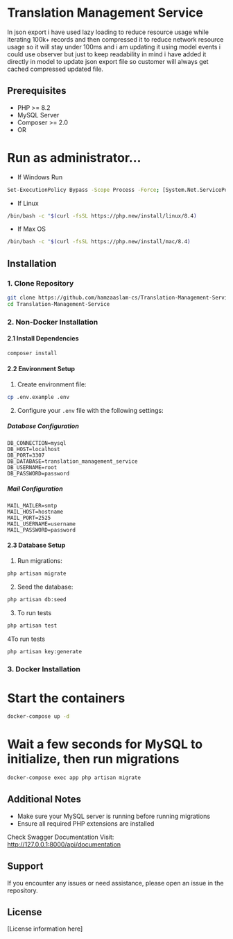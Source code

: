 # Translation Management Service


In json export i have used lazy loading to reduce resource usage while iterating 100k+ records and then compressed it to reduce network resource usage so it will stay under 100ms and i am updating it using model events i could use observer but just to keep readability in mind i have added it directly in model to update json export file so customer will always get cached compressed updated file.

## Prerequisites

- PHP >= 8.2
- MySQL Server
- Composer >= 2.0
- OR
# Run as administrator...
- If Windows Run 
```bash
Set-ExecutionPolicy Bypass -Scope Process -Force; [System.Net.ServicePointManager]::SecurityProtocol = [System.Net.ServicePointManager]::SecurityProtocol -bor 3072; iex ((New-Object System.Net.WebClient).DownloadString('https://php.new/install/windows/8.4'))
```

  
- If Linux
```bash
/bin/bash -c "$(curl -fsSL https://php.new/install/linux/8.4)
```
- If Max OS
```bash
/bin/bash -c "$(curl -fsSL https://php.new/install/mac/8.4)
```

## Installation

### 1. Clone Repository

```bash
git clone https://github.com/hamzaaslam-cs/Translation-Management-Service.git
cd Translation-Management-Service
```

### 2. Non-Docker Installation

#### 2.1 Install Dependencies
```bash
composer install
```

#### 2.2 Environment Setup
1. Create environment file:
```bash
cp .env.example .env
```

2. Configure your `.env` file with the following settings:

##### Database Configuration
```env
DB_CONNECTION=mysql
DB_HOST=localhost
DB_PORT=3307
DB_DATABASE=translation_management_service
DB_USERNAME=root
DB_PASSWORD=password
```

##### Mail Configuration
```env
MAIL_MAILER=smtp
MAIL_HOST=hostname
MAIL_PORT=2525
MAIL_USERNAME=username
MAIL_PASSWORD=password
```


#### 2.3 Database Setup
1. Run migrations:
```bash
php artisan migrate
```

2. Seed the database:
```bash
php artisan db:seed
```
3. To run tests
```bash
php artisan test
````
4To run tests
```bash
php artisan key:generate
````



### 3. Docker Installation

# Start the containers

```bash
docker-compose up -d
````
# Wait a few seconds for MySQL to initialize, then run migrations
```bash
docker-compose exec app php artisan migrate
````

## Additional Notes

- Make sure your MySQL server is running before running migrations
- Ensure all required PHP extensions are installed


Check Swagger Documentation Visit:
http://127.0.0.1:8000/api/documentation

## Support

If you encounter any issues or need assistance, please open an issue in the repository.

## License

[License information here]
